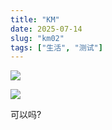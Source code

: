 ```yaml
---
title: "KM"
date: 2025-07-14
slug: "km02"
tags: ["生活", "测试"]
---
```

![](https://prod-files-secure.s3.us-west-2.amazonaws.com/112d0858-5090-4d34-a606-b75eb8d65fd2/2c440099-43fe-48d8-8b77-f88fb0d68c3e/1000201192.jpg?X-Amz-Algorithm=AWS4-HMAC-SHA256&X-Amz-Content-Sha256=UNSIGNED-PAYLOAD&X-Amz-Credential=ASIAZI2LB4667XLYKQDT%2F20250724%2Fus-west-2%2Fs3%2Faws4_request&X-Amz-Date=20250724T064939Z&X-Amz-Expires=3600&X-Amz-Security-Token=IQoJb3JpZ2luX2VjEP%2F%2F%2F%2F%2F%2F%2F%2F%2F%2F%2FwEaCXVzLXdlc3QtMiJHMEUCIQCEvTWfAfqZzsu%2BrG5Mf%2B4bYSJ5VdjWUJceL8fTaJ1C3gIgE701QeL96NFNvFdj%2BSWPXOEsxklIQyovEyIFY9apBpQq%2FwMIKBAAGgw2Mzc0MjMxODM4MDUiDLExrunNs4vG0WFo%2BCrcAzDZlaDWRVtYE7gAufkdUubR6a5nyQ%2Ft5CcV4vq972lAuB3vkUHedvxtYEyVCESlu%2BEkqJ3PgajG%2BxWBy2T1ydkW3zmBMmDxsfWaAyk1QL8gla1I7tb4vVtAb0edUvJS9ZbSt68R2jbS4x7C1RGXfVToZ7bqB7Sl7%2FoMvxSO9HAzkWcuyqAtmFvBDvYbjpUHydNdpp13fS%2BBe0IfHA4F9nCICP4gpnLiu67Dn6CCKP8esQOWTZ0sPUlgSrrD2EVsQba5q58Z17XE%2Fu7H8hktXNA3ot1F%2FUIFeNQZf%2FSN26oS6U7VSUFu9GU45LEDgak63crVXZ2vasppRgdWj86NSnFWR9VoMZ6WRpkzqB02ClaV8TL3M6Y7CneV4U3nwyDoWRobovZzDp1LprUrt67sfwEb64mA8OhygerHodfCyAO05hNA%2Fn40D3DtPZ3P9nPLp4IqTRF57QpVkYFu5QS0N8082yTZ5k4l5izXgor%2BOYT63iC48v1WmFg28X%2FH59ZI385ur4LPZFfgcwxhvqgt2f0uWWtaaNO8Dq1ZYQ%2FVbqtLtSDMh4ahv1Y7JBCi8eGNoT1VOpVIMzFm%2BCENl9p3ctQHzpfYxKBbjfj%2BrsBFZNP0%2Fc4bvPTSdGLg%2BYLBMICrh8QGOqUB7t0QGAFDxoGX0iYgCV6JBRgVJ3rJ3y9H24FS91C7hiVI0wbsfaEShmj0ZfrWww7CYeIJefFqYYj%2B1vr%2BZzny%2FeGNP%2FmK183S%2F6My%2FeRyYNIOeHcmS8o2nM%2BGPHeLR39BTlOx5iUbL%2BupTq8Ktg%2B8i%2FeW4aBF4jCjtWmtiWIcWdDUk7ufRr87hL4IpIhCwyjARyeMk1au4JVePmvGOnBMitimdA9b&X-Amz-Signature=3539c0d43721a3582b67b2b27983a32be1d888676866d38bf34fc892ca21e89d&X-Amz-SignedHeaders=host&x-amz-checksum-mode=ENABLED&x-id=GetObject)


![](https://prod-files-secure.s3.us-west-2.amazonaws.com/112d0858-5090-4d34-a606-b75eb8d65fd2/fff59916-a50b-483b-9213-038d5e566803/1000200739.png?X-Amz-Algorithm=AWS4-HMAC-SHA256&X-Amz-Content-Sha256=UNSIGNED-PAYLOAD&X-Amz-Credential=ASIAZI2LB4667XLYKQDT%2F20250724%2Fus-west-2%2Fs3%2Faws4_request&X-Amz-Date=20250724T064939Z&X-Amz-Expires=3600&X-Amz-Security-Token=IQoJb3JpZ2luX2VjEP%2F%2F%2F%2F%2F%2F%2F%2F%2F%2F%2FwEaCXVzLXdlc3QtMiJHMEUCIQCEvTWfAfqZzsu%2BrG5Mf%2B4bYSJ5VdjWUJceL8fTaJ1C3gIgE701QeL96NFNvFdj%2BSWPXOEsxklIQyovEyIFY9apBpQq%2FwMIKBAAGgw2Mzc0MjMxODM4MDUiDLExrunNs4vG0WFo%2BCrcAzDZlaDWRVtYE7gAufkdUubR6a5nyQ%2Ft5CcV4vq972lAuB3vkUHedvxtYEyVCESlu%2BEkqJ3PgajG%2BxWBy2T1ydkW3zmBMmDxsfWaAyk1QL8gla1I7tb4vVtAb0edUvJS9ZbSt68R2jbS4x7C1RGXfVToZ7bqB7Sl7%2FoMvxSO9HAzkWcuyqAtmFvBDvYbjpUHydNdpp13fS%2BBe0IfHA4F9nCICP4gpnLiu67Dn6CCKP8esQOWTZ0sPUlgSrrD2EVsQba5q58Z17XE%2Fu7H8hktXNA3ot1F%2FUIFeNQZf%2FSN26oS6U7VSUFu9GU45LEDgak63crVXZ2vasppRgdWj86NSnFWR9VoMZ6WRpkzqB02ClaV8TL3M6Y7CneV4U3nwyDoWRobovZzDp1LprUrt67sfwEb64mA8OhygerHodfCyAO05hNA%2Fn40D3DtPZ3P9nPLp4IqTRF57QpVkYFu5QS0N8082yTZ5k4l5izXgor%2BOYT63iC48v1WmFg28X%2FH59ZI385ur4LPZFfgcwxhvqgt2f0uWWtaaNO8Dq1ZYQ%2FVbqtLtSDMh4ahv1Y7JBCi8eGNoT1VOpVIMzFm%2BCENl9p3ctQHzpfYxKBbjfj%2BrsBFZNP0%2Fc4bvPTSdGLg%2BYLBMICrh8QGOqUB7t0QGAFDxoGX0iYgCV6JBRgVJ3rJ3y9H24FS91C7hiVI0wbsfaEShmj0ZfrWww7CYeIJefFqYYj%2B1vr%2BZzny%2FeGNP%2FmK183S%2F6My%2FeRyYNIOeHcmS8o2nM%2BGPHeLR39BTlOx5iUbL%2BupTq8Ktg%2B8i%2FeW4aBF4jCjtWmtiWIcWdDUk7ufRr87hL4IpIhCwyjARyeMk1au4JVePmvGOnBMitimdA9b&X-Amz-Signature=9604412b3f894b459e3a14dce9274f56f2d8254708cc2f089e4d8dc980b419d9&X-Amz-SignedHeaders=host&x-amz-checksum-mode=ENABLED&x-id=GetObject)


可以吗?


